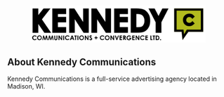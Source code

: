 <p align="center"><a href="https://kennedyc.com" target="_blank"><img src="https://raw.githubusercontent.com/kennedycomm/.github/master/art/kennedyc.svg" width="400"></a></p>

## About Kennedy Communications

Kennedy Communications is a full-service advertising agency located in Madison, WI.
